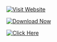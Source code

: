 [![Visit Website](https://img.shields.io/badge/Visit-Website-blue?style=for-the-badge)](https://your-link.com)

[![Download Now](https://img.shields.io/badge/Download-Now-green?style=for-the-badge)](https://example.com/download)


[![Click Here](https://cdn-icons-png.flaticon.com/128/14018/14018663.png)](https://qrcodegenrator-sivakumar.netlify.app/)
